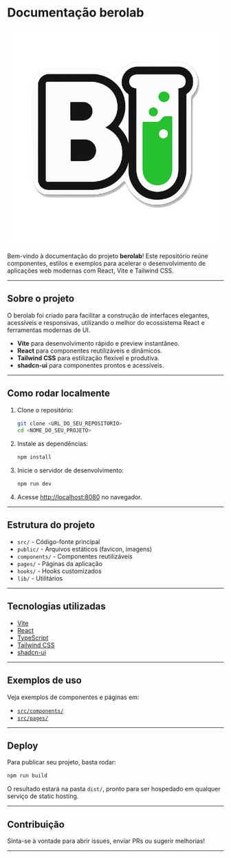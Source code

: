 # Documentação berolab

![Logo berolab](public/tube-green-logo.png)

Bem-vindo à documentação do projeto **berolab**! Este repositório reúne componentes, estilos e exemplos para acelerar o desenvolvimento de aplicações web modernas com React, Vite e Tailwind CSS.

---

## Sobre o projeto

O berolab foi criado para facilitar a construção de interfaces elegantes, acessíveis e responsivas, utilizando o melhor do ecossistema React e ferramentas modernas de UI.

- **Vite** para desenvolvimento rápido e preview instantâneo.
- **React** para componentes reutilizáveis e dinâmicos.
- **Tailwind CSS** para estilização flexível e produtiva.
- **shadcn-ui** para componentes prontos e acessíveis.

---

## Como rodar localmente

1. Clone o repositório:
   ```sh
   git clone <URL_DO_SEU_REPOSITORIO>
   cd <NOME_DO_SEU_PROJETO>
   ```
2. Instale as dependências:
   ```sh
   npm install
   ```
3. Inicie o servidor de desenvolvimento:
   ```sh
   npm run dev
   ```
4. Acesse [http://localhost:8080](http://localhost:8080) no navegador.

---

## Estrutura do projeto

- `src/` - Código-fonte principal
- `public/` - Arquivos estáticos (favicon, imagens)
- `components/` - Componentes reutilizáveis
- `pages/` - Páginas da aplicação
- `hooks/` - Hooks customizados
- `lib/` - Utilitários

---

## Tecnologias utilizadas

- [Vite](https://vitejs.dev/)
- [React](https://react.dev/)
- [TypeScript](https://www.typescriptlang.org/)
- [Tailwind CSS](https://tailwindcss.com/)
- [shadcn-ui](https://ui.shadcn.com/)

---

## Exemplos de uso

Veja exemplos de componentes e páginas em:
- [`src/components/`](src/components/)
- [`src/pages/`](src/pages/)

---

## Deploy

Para publicar seu projeto, basta rodar:
```sh
npm run build
```
O resultado estará na pasta `dist/`, pronto para ser hospedado em qualquer serviço de static hosting.

---

## Contribuição

Sinta-se à vontade para abrir issues, enviar PRs ou sugerir melhorias!

---

